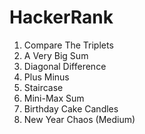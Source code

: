 # HackerRank

1. Compare The Triplets
2. A Very Big Sum
3. Diagonal Difference
4. Plus Minus
5. Staircase
6. Mini-Max Sum
7. Birthday Cake Candles
8. New Year Chaos (Medium)
